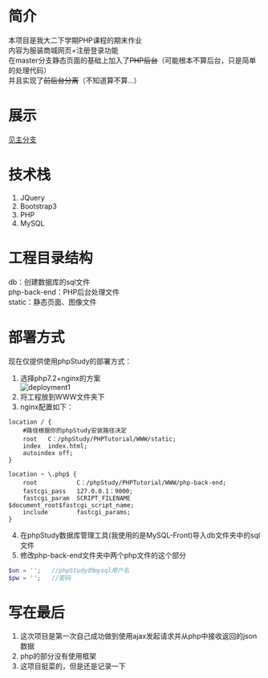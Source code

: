 # 简介
本项目是我大二下学期PHP课程的期末作业  
内容为服装商城网页+注册登录功能  
在master分支静态页面的基础上加入了~~PHP后台~~（可能根本不算后台，只是简单的处理代码）  
并且实现了~~前后台分离~~（不知道算不算...）
# 展示
[见主分支](../master/README.md "见主分支")
# 技术栈
1. JQuery
2. Bootstrap3
3. PHP
4. MySQL
# 工程目录结构
db：创建数据库的sql文件  
php-back-end：PHP后台处理文件  
static：静态页面、图像文件  
# 部署方式
现在仅提供使用phpStudy的部署方式：  
1. 选择php7.2+nginx的方案  
![deployment1](../master/description/deployment1.png "phpStudy部署")
2. 将工程放到WWW文件夹下
3. nginx配置如下：
```nginx
location / {
    #路径根据你的phpStudy安装路径决定
    root   C：/phpStudy/PHPTutorial/WWW/static;
    index  index.html;
    autoindex off;
}

location ~ \.php$ {
    root           C：/phpStudy/PHPTutorial/WWW/php-back-end;
    fastcgi_pass   127.0.0.1：9000;
    fastcgi_param  SCRIPT_FILENAME  $document_root$fastcgi_script_name;
    include        fastcgi_params;
}
```
4. 在phpStudy数据库管理工具(我使用的是MySQL-Front)导入db文件夹中的sql文件
5. 修改php-back-end文件夹中两个php文件的这个部分
```php
$un = '';   //phpStudy的mysql用户名
$pw = '';   //密码
```
# 写在最后
1. 这次项目是第一次自己成功做到使用ajax发起请求并从php中接收返回的json数据
2. php的部分没有使用框架
3. 这项目挺菜的，但是还是记录一下
